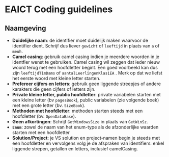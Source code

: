 # EAICT Coding guidelines

## Naamgeving

* **Duidelijke naam**: de identifier moet duidelijk maken waarvoor de identifier dient. Schrijf dus liever ``gewicht`` of ``leeftijd`` in plaats van ``a`` of ``meuh``. 
* **Camel casing**: gebruik camel casing indien je meerdere woorden in je identfier wenst te gebruiken. Camel casing wil zeggen dat ieder nieuw woord terug met een hoofdletter begint. Een goed voorbeeld kan dus zijn ``leeftijdTimDams`` of ``aantalLeerlingenKlas1EA`` . Merk op dat we liefst het eerste woord met kleine letter starten.
* **Prefereer cijfers en letters**: gebruik geen liggende streepjes of andere karakters die geen cijfers of letters zijn.
* **Private kleine letter, public hoofdletter**: private variabelen starten met een kleine letter (bv ``pagesBook``), public variabelen (zie volgende boek) met een grote letter (bv. ``SizeBook``).
* **Methoden met hoofdletter**: methoden starten steeds met een hoofdletter (bv. ``OpenDataBase``).
* **Geen afkortingen**: Schrijf ``GetWindowsSize`` in plaats van ``GetWinSz``.
* **``Enum``**: zowel de naam van het enum-type als de afzonderlijke waarden starten met een hoofdletter
* **Solution/Project**: je VS solution en project-namen begin je steeds met een hoofdletter en vervolgens volg je de afspraken van identifiers: enkel liggende strepen, getallen en letters, inclusief camelCasing.